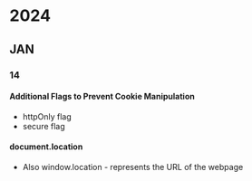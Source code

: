 # 2024
## JAN
### 14
#### Additional Flags to Prevent Cookie Manipulation
- httpOnly flag
- secure flag

#### document.location
- Also window.location - represents the URL of the webpage
